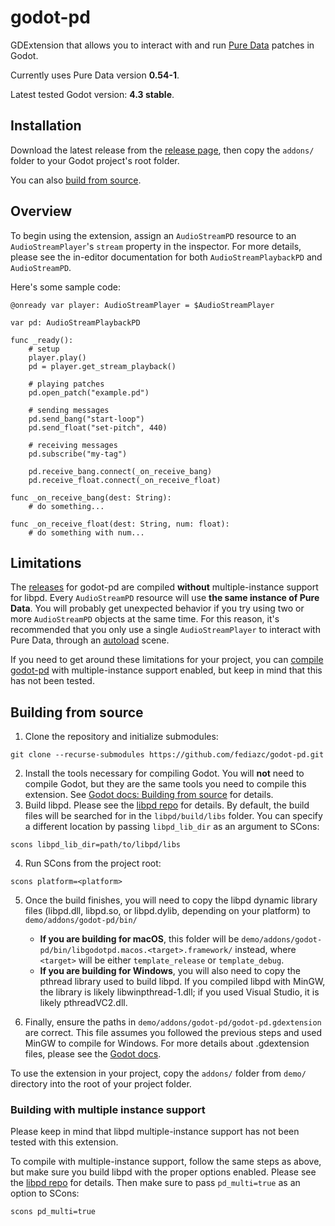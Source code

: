 # godot-pd

GDExtension that allows you to interact with and run [Pure Data](https://puredata.info/) patches in Godot.

Currently uses Pure Data version **0.54-1**.

Latest tested Godot version: **4.3 stable**.

## Installation

Download the latest release from the [release page](https://github.com/fediazc/godot-pd/releases), then copy the `addons/` folder to your Godot project's root folder.

You can also [build from source](#building-from-source).

## Overview

To begin using the extension, assign an `AudioStreamPD` resource to an `AudioStreamPlayer`'s `stream` property in the inspector. For more details, please see the in-editor documentation for both `AudioStreamPlaybackPD` and `AudioStreamPD`.

Here's some sample code:

```GDScript
@onready var player: AudioStreamPlayer = $AudioStreamPlayer

var pd: AudioStreamPlaybackPD

func _ready():
    # setup
    player.play()
    pd = player.get_stream_playback()
    
    # playing patches
    pd.open_patch("example.pd")

    # sending messages
    pd.send_bang("start-loop")
    pd.send_float("set-pitch", 440)

    # receiving messages
    pd.subscribe("my-tag")

    pd.receive_bang.connect(_on_receive_bang)
    pd.receive_float.connect(_on_receive_float)

func _on_receive_bang(dest: String):
    # do something...

func _on_receive_float(dest: String, num: float):
    # do something with num...

```

## Limitations

The [releases](https://github.com/fediazc/godot-pd/releases) for godot-pd are compiled **without** multiple-instance support for libpd. Every `AudioStreamPD` resource will use **the same instance of Pure Data**. You will probably get unexpected behavior if you try using two or more `AudioStreamPD` objects at the same time. For this reason, it's recommended that you only use a single `AudioStreamPlayer` to interact with Pure Data, through an [autoload](https://docs.godotengine.org/en/stable/tutorials/scripting/singletons_autoload.html) scene.

If you need to get around these limitations for your project, you can [compile godot-pd](#building-from-source) with multiple-instance support enabled, but keep in mind that this has not been tested.

## Building from source

1. Clone the repository and initialize submodules:

```
git clone --recurse-submodules https://github.com/fediazc/godot-pd.git
```

2. Install the tools necessary for compiling Godot. You will **not** need to compile Godot, but they are the same tools you need to compile this extension. See [Godot docs: Building from source](https://docs.godotengine.org/en/stable/contributing/development/compiling/index.html#toc-devel-compiling) for details.
3. Build libpd. Please see the [libpd repo](https://github.com/libpd/libpd) for details. By default, the build files will be searched for in the `libpd/build/libs` folder. You can specify a different location by passing `libpd_lib_dir` as an argument to SCons:

```
scons libpd_lib_dir=path/to/libpd/libs
```

4. Run SCons from the project root:

```
scons platform=<platform>
```

5. Once the build finishes, you will need to copy the libpd dynamic library files (libpd.dll, libpd.so, or libpd.dylib, depending on your platform) to `demo/addons/godot-pd/bin/` 
    - **If you are building for macOS**, this folder will be `demo/addons/godot-pd/bin/libgodotpd.macos.<target>.framework/` instead, where `<target>` will be either `template_release` or `template_debug`.
    - **If you are building for Windows**, you will also need to copy the pthread library used to build libpd. If you compiled libpd with MinGW, the library is likely libwinpthread-1.dll; if you used Visual Studio, it is likely pthreadVC2.dll.

6. Finally, ensure the paths in `demo/addons/godot-pd/godot-pd.gdextension` are correct. This file assumes you followed the previous steps and used MinGW to compile for Windows. For more details about .gdextension files, please see the [Godot docs](https://docs.godotengine.org/en/stable/tutorials/scripting/gdextension/gdextension_file.html).

To use the extension in your project, copy the `addons/` folder from `demo/` directory into the root of your project folder.

### Building with multiple instance support

Please keep in mind that libpd multiple-instance support has not been tested with this extension.

To compile with multiple-instance support, follow the same steps as above, but make sure you build libpd with the proper options enabled. Please see the [libpd repo](https://github.com/libpd/libpd) for details. Then make sure to pass `pd_multi=true` as an option to SCons:

```
scons pd_multi=true
```
